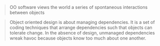 >OO software views the world a series of spontaneous interactions between objects

>Object oriented design is about managing dependencies. It is a set of coding techniques that arrange dependencies such that objects can tolerate change. In the absence of design, unmanaged dependencies wreak havoc because objects know too much about one another.